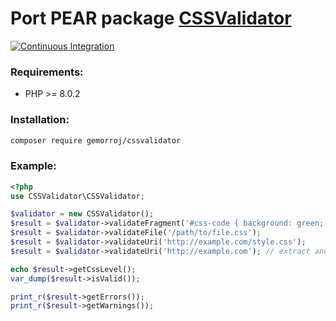 # Port PEAR package [CSSValidator](http://pear.php.net/package/Services_W3C_CSSValidator)

[![Continuous Integration](https://github.com/Gemorroj/CSSValidator/workflows/Continuous%20Integration/badge.svg?branch=master)](https://github.com/Gemorroj/CSSValidator/actions?query=workflow%3A%22Continuous+Integration%22)

### Requirements:

- PHP >= 8.0.2

### Installation:
```bash
composer require gemorroj/cssvalidator
```

### Example:

```php
<?php
use CSSValidator\CSSValidator;

$validator = new CSSValidator();
$result = $validator->validateFragment('#css-code { background: green; }');
$result = $validator->validateFile('/path/to/file.css');
$result = $validator->validateUri('http://example.com/style.css');
$result = $validator->validateUri('http://example.com'); // extract and validate all CSS files on that page

echo $result->getCssLevel();
var_dump($result->isValid());

print_r($result->getErrors());
print_r($result->getWarnings());
```
